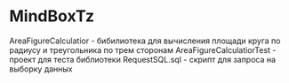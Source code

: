 # MindBoxTz
AreaFigureCalculatior - бибилиотека для вычисления площади круга по радиусу и треугольника по трем сторонам
AreaFigureCalculatiorTest - проект для теста библиотеки
RequestSQL.sql - скрипт для запроса на выборку данных
